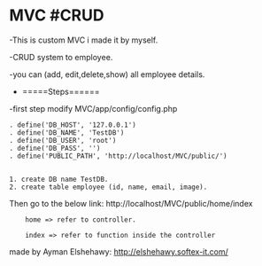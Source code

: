 # MVC #CRUD
-This is custom MVC i made it by myself.


-CRUD system to employee.

-you can (add, edit,delete,show) all employee details. 

- =====Steps======

-first step modify MVC/app/config/config.php

    . define('DB_HOST', '127.0.0.1')
    . define('DB_NAME', 'TestDB')
    . define('DB_USER', 'root')
    . define('DB_PASS', '')
    . define('PUBLIC_PATH', 'http://localhost/MVC/public/')


    1. create DB name TestDB.
    2. create table employee (id, name, email, image).
    
    
Then go to the below link:
        http://localhost/MVC/public/home/index

        home => refer to controller.

        index => refer to function inside the controller

made by Ayman Elshehawy:
    http://elshehawy.softex-it.com/
